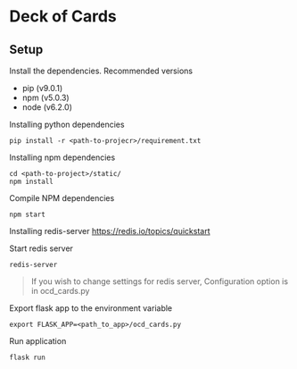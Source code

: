 # Deck of Cards


## Setup

Install the dependencies.
Recommended versions
* pip (v9.0.1)
* npm (v5.0.3)
* node (v6.2.0)


Installing python dependencies
```
pip install -r <path-to-projecr>/requirement.txt
```

Installing npm dependencies

```
cd <path-to-project>/static/
npm install
```

Compile NPM dependencies
```
npm start
```

Installing redis-server
https://redis.io/topics/quickstart

Start redis server
```
redis-server
```
> If you wish to change settings for redis server, Configuration option is in ocd_cards.py


Export flask app to the environment variable

```
export FLASK_APP=<path_to_app>/ocd_cards.py 
```

Run application
```
flask run
```
